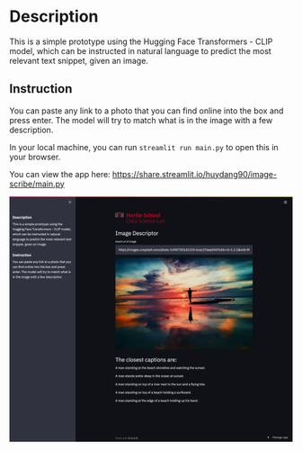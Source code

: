 # Description

This is a simple prototype using the Hugging Face Transformers - CLIP model, which can be instructed in natural language to predict the most relevant text snippet, given an image.

## Instruction
You can paste any link to a photo that you can find online into the box and press enter. The model will try to match what is in the image with a few description.

In your local machine, you can run `streamlit run main.py` to open this in your browser.

You can view the app here: https://share.streamlit.io/huydang90/image-scribe/main.py

![App UI](https://github.com/huydang90/image-scribe/blob/master/assets/app_ui.png?raw=true)

